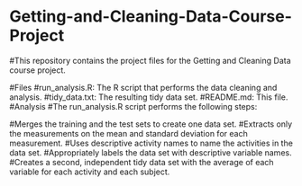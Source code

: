 # Getting-and-Cleaning-Data-Course-Project
#This repository contains the project files for the Getting and Cleaning Data course project.

#Files
#run_analysis.R: The R script that performs the data cleaning and analysis.
#tidy_data.txt: The resulting tidy data set.
#README.md: This file.
#Analysis
#The run_analysis.R script performs the following steps:

#Merges the training and the test sets to create one data set.
#Extracts only the measurements on the mean and standard deviation for each measurement.
#Uses descriptive activity names to name the activities in the data set.
#Appropriately labels the data set with descriptive variable names.
#Creates a second, independent tidy data set with the average of each variable for each activity and each subject.
